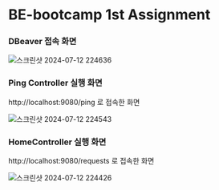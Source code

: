 # BE-bootcamp 1st Assignment

### DBeaver 접속 화면
![스크린샷 2024-07-12 224636](https://github.com/user-attachments/assets/e4b516b9-9663-4ad1-97e3-08ae4af89289)



### Ping Controller 실행 화면
http://localhost:9080/ping 로 접속한 화면

![스크린샷 2024-07-12 224543](https://github.com/user-attachments/assets/5072917b-0bb0-4744-9afc-7fb571e2bba5)


### HomeController 실행 화면
http://localhost:9080/requests 로 접속한 화면

![스크린샷 2024-07-12 224426](https://github.com/user-attachments/assets/f8e92cb6-a443-4304-89ae-271873ae9de1)


